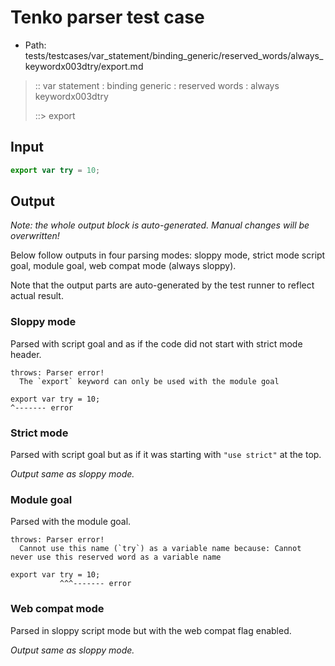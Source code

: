 # Tenko parser test case

- Path: tests/testcases/var_statement/binding_generic/reserved_words/always_keywordx003dtry/export.md

> :: var statement : binding generic : reserved words : always keywordx003dtry
>
> ::> export

## Input

`````js
export var try = 10;
`````

## Output

_Note: the whole output block is auto-generated. Manual changes will be overwritten!_

Below follow outputs in four parsing modes: sloppy mode, strict mode script goal, module goal, web compat mode (always sloppy).

Note that the output parts are auto-generated by the test runner to reflect actual result.

### Sloppy mode

Parsed with script goal and as if the code did not start with strict mode header.

`````
throws: Parser error!
  The `export` keyword can only be used with the module goal

export var try = 10;
^------- error
`````

### Strict mode

Parsed with script goal but as if it was starting with `"use strict"` at the top.

_Output same as sloppy mode._

### Module goal

Parsed with the module goal.

`````
throws: Parser error!
  Cannot use this name (`try`) as a variable name because: Cannot never use this reserved word as a variable name

export var try = 10;
           ^^^------- error
`````


### Web compat mode

Parsed in sloppy script mode but with the web compat flag enabled.

_Output same as sloppy mode._
